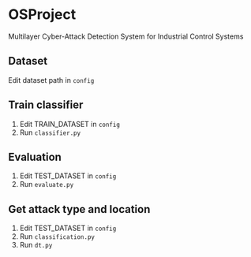 # OSProject
Multilayer Cyber-Attack Detection System for Industrial Control Systems

## Dataset
Edit dataset path in `config`

## Train classifier
1. Edit TRAIN_DATASET in `config`
2. Run `classifier.py`

## Evaluation
1. Edit TEST_DATASET in `config`
2. Run `evaluate.py`

## Get attack type and location
1. Edit TEST_DATASET in `config`
2. Run `classification.py`
3. Run `dt.py`
